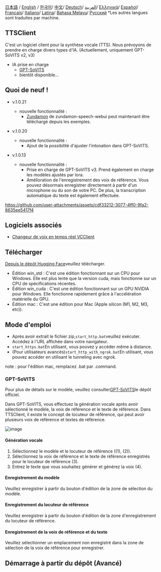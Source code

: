 [日本語](/README.md) /
[English](/docs_i18n/README_en.md) /
[한국어](/docs_i18n/README_ko.md)/
[中文](/docs_i18n/README_zh.md)/
[Deutsch](/docs_i18n/README_de.md)/
[العربية](/docs_i18n/README_ar.md)/
[Ελληνικά](/docs_i18n/README_el.md)/
[Español](/docs_i18n/README_es.md)/
[Français](/docs_i18n/README_fr.md)/
[Italiano](/docs_i18n/README_it.md)/
[Latina](/docs_i18n/README_la.md)/
[Bahasa Melayu](/docs_i18n/README_ms.md)/
[Русский](/docs_i18n/README_ru.md)
*Les autres langues sont traduites par machine.

## TTSClient

C'est un logiciel client pour la synthèse vocale (TTS).
Nous prévoyons de prendre en charge divers types d'IA. (Actuellement, uniquement GPT-SoVITS v2, v3)

* IA prise en charge
  * [GPT-SoVITS](https://github.com/RVC-Boss/GPT-SoVITS)
  * bientôt disponible...

## Quoi de neuf !

* v.1.0.21
  * nouvelle fonctionnalité :
    * [Zundamon](https://github.com/zunzun999/zundamon-speech-webui) de zundamon-speech-webui peut maintenant être téléchargé depuis les exemples.

* v.1.0.20
  * nouvelle fonctionnalité :
    * Ajout de la possibilité d'ajuster l'intonation dans GPT-SoVITS.

* v.1.0.13
  * nouvelle fonctionnalité :
    * Prise en charge de GPT-SoVITS v3. Prend également en charge les modèles ajustés par lora.
    * Amélioration de l'enregistrement des voix de référence. Vous pouvez désormais enregistrer directement à partir d'un microphone ou du son de votre PC. De plus, la transcription automatique du texte est également effectuée.

https://github.com/user-attachments/assets/cdf33212-3077-4ff0-9fa2-8635ee5417f4

## Logiciels associés

* [Changeur de voix en temps réel VCClient](https://github.com/w-okada/voice-changer)

## Télécharger

[Depuis le dépôt Hugging Face](https://huggingface.co/wok000/ttsclient000/tree/main)veuillez télécharger.

* Édition win_std : C'est une édition fonctionnant sur un CPU pour Windows. Elle est plus lente que la version cuda, mais fonctionne sur un CPU de spécifications récentes.
* Édition win_cuda : C'est une édition fonctionnant sur un GPU NVIDIA pour Windows. Elle fonctionne rapidement grâce à l'accélération matérielle du GPU.
* Édition mac : C'est une édition pour Mac (Apple silicon (M1, M2, M3, etc)).

## Mode d'emploi

* Après avoir extrait le fichier zip,`start_http.bat`veuillez exécuter. Accédez à l'URL affichée dans votre navigateur.
* `start_https.bat`En utilisant, vous pouvez y accéder même à distance.
* (Pour utilisateurs avancés)`start_http_with_ngrok.bat`En utilisant, vous pouvez accéder en utilisant le tunneling avec ngrok.

note : pour l'édition mac, remplacez .bat par .command.

### GPT-SoVITS

Pour plus de détails sur le modèle, veuillez consulter[GPT-SoVITS](https://github.com/RVC-Boss/GPT-SoVITS)le dépôt officiel.

Dans GPT-SoVITS, vous effectuez la génération vocale après avoir sélectionné le modèle, la voix de référence et le texte de référence. Dans TTSClient, il existe le concept de locuteur de référence, qui peut avoir plusieurs voix de référence et textes de référence.

![image](https://github.com/user-attachments/assets/032a65ed-b9d5-4f8a-8efe-73bd10b66593)

#### Génération vocale

1. Sélectionnez le modèle et le locuteur de référence ((1), (2)).
2. Sélectionnez la voix de référence et le texte de référence enregistrés pour le locuteur de référence (3).
3. Entrez le texte que vous souhaitez générer et générez la voix (4).

#### Enregistrement du modèle

Veuillez enregistrer à partir du bouton d'édition de la zone de sélection du modèle.

#### Enregistrement du locuteur de référence

Veuillez enregistrer à partir du bouton d'édition de la zone d'enregistrement du locuteur de référence.

#### Enregistrement de la voix de référence et du texte

Veuillez sélectionner un emplacement non enregistré dans la zone de sélection de la voix de référence pour enregistrer.

## Démarrage à partir du dépôt (Avancé)

```